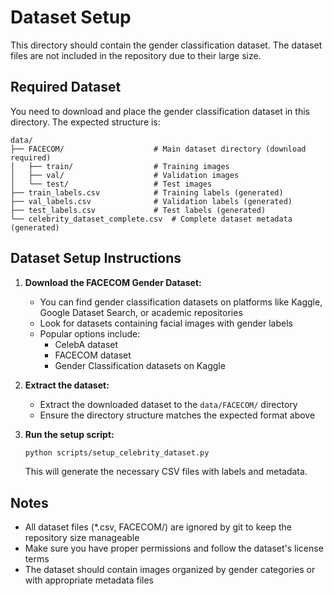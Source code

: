 # Dataset Setup

This directory should contain the gender classification dataset. The dataset files are not included in the repository due to their large size.

## Required Dataset

You need to download and place the gender classification dataset in this directory. The expected structure is:

```
data/
├── FACECOM/                    # Main dataset directory (download required)
│   ├── train/                  # Training images
│   ├── val/                    # Validation images
│   └── test/                   # Test images
├── train_labels.csv            # Training labels (generated)
├── val_labels.csv              # Validation labels (generated)
├── test_labels.csv             # Test labels (generated)
└── celebrity_dataset_complete.csv  # Complete dataset metadata (generated)
```

## Dataset Setup Instructions

1. **Download the FACECOM Gender Dataset:**
   - You can find gender classification datasets on platforms like Kaggle, Google Dataset Search, or academic repositories
   - Look for datasets containing facial images with gender labels
   - Popular options include:
     - CelebA dataset
     - FACECOM dataset
     - Gender Classification datasets on Kaggle

2. **Extract the dataset:**
   - Extract the downloaded dataset to the `data/FACECOM/` directory
   - Ensure the directory structure matches the expected format above

3. **Run the setup script:**
   ```bash
   python scripts/setup_celebrity_dataset.py
   ```
   This will generate the necessary CSV files with labels and metadata.

## Notes

- All dataset files (*.csv, FACECOM/) are ignored by git to keep the repository size manageable
- Make sure you have proper permissions and follow the dataset's license terms
- The dataset should contain images organized by gender categories or with appropriate metadata files 